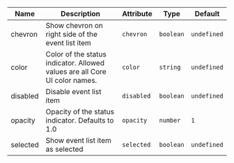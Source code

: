 | Name                                                                                                 | Description                                                                | Attribute  | Type      | Default     |
| ---------------------------------------------------------------------------------------------------- | -------------------------------------------------------------------------- | ---------- | --------- | ----------- |
| <div className="Api__Table"> <div>chevron</div> <div className="Api__Table Docs__Tags"></div></div>  | Show chevron on right side of the event list item                          | `chevron`  | `boolean` | `undefined` |
| <div className="Api__Table"> <div>color</div> <div className="Api__Table Docs__Tags"></div></div>    | Color of the status indicator. Allowed values are all Core UI color names. | `color`    | `string`  | `undefined` |
| <div className="Api__Table"> <div>disabled</div> <div className="Api__Table Docs__Tags"></div></div> | Disable event list item                                                    | `disabled` | `boolean` | `undefined` |
| <div className="Api__Table"> <div>opacity</div> <div className="Api__Table Docs__Tags"></div></div>  | Opacity of the status indicator. Defaults to 1.0                           | `opacity`  | `number`  | `1`         |
| <div className="Api__Table"> <div>selected</div> <div className="Api__Table Docs__Tags"></div></div> | Show event list item as selected                                           | `selected` | `boolean` | `undefined` |

